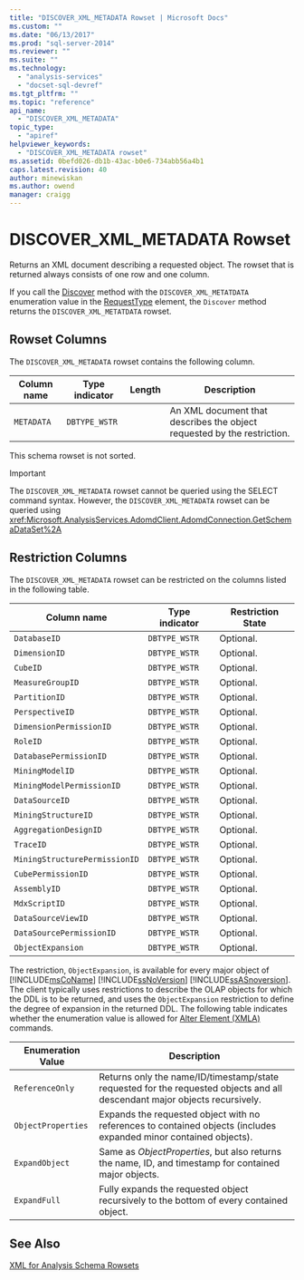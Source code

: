 ```yaml
---
title: "DISCOVER_XML_METADATA Rowset | Microsoft Docs"
ms.custom: ""
ms.date: "06/13/2017"
ms.prod: "sql-server-2014"
ms.reviewer: ""
ms.suite: ""
ms.technology: 
  - "analysis-services"
  - "docset-sql-devref"
ms.tgt_pltfrm: ""
ms.topic: "reference"
api_name: 
  - "DISCOVER_XML_METADATA"
topic_type: 
  - "apiref"
helpviewer_keywords: 
  - "DISCOVER_XML_METADATA rowset"
ms.assetid: 0befd026-db1b-43ac-b0e6-734abb56a4b1
caps.latest.revision: 40
author: minewiskan
ms.author: owend
manager: craigg
---
```

# DISCOVER_XML_METADATA Rowset
  Returns an XML document describing a requested object. The rowset that is returned always consists of one row and one column.  
  
 If you call the [Discover](../../xmla/xml-elements-methods-discover.md) method with the `DISCOVER_XML_METATDATA` enumeration value in the [RequestType](../../xmla/xml-elements-properties/type-element-xmla.md) element, the `Discover` method returns the `DISCOVER_XML_METATDATA` rowset.  
  
## Rowset Columns  
 The `DISCOVER_XML_METADATA` rowset contains the following column.  
  
|Column name|Type indicator|Length|Description|  
|-----------------|--------------------|------------|-----------------|  
|`METADATA`|`DBTYPE_WSTR`||An XML document that describes the object requested by the restriction.|  
  
 This schema rowset is not sorted.  
  
> [!IMPORTANT]  
>  The `DISCOVER_XML_METADATA` rowset cannot be queried using the SELECT command syntax. However, the `DISCOVER_XML_METADATA` rowset can be queried using <xref:Microsoft.AnalysisServices.AdomdClient.AdomdConnection.GetSchemaDataSet%2A>  
  
## Restriction Columns  
 The `DISCOVER_XML_METADATA` rowset can be restricted on the columns listed in the following table.  
  
|Column name|Type indicator|Restriction State|  
|-----------------|--------------------|-----------------------|  
|`DatabaseID`|`DBTYPE_WSTR`|Optional.|  
|`DimensionID`|`DBTYPE_WSTR`|Optional.|  
|`CubeID`|`DBTYPE_WSTR`|Optional.|  
|`MeasureGroupID`|`DBTYPE_WSTR`|Optional.|  
|`PartitionID`|`DBTYPE_WSTR`|Optional.|  
|`PerspectiveID`|`DBTYPE_WSTR`|Optional.|  
|`DimensionPermissionID`|`DBTYPE_WSTR`|Optional.|  
|`RoleID`|`DBTYPE_WSTR`|Optional.|  
|`DatabasePermissionID`|`DBTYPE_WSTR`|Optional.|  
|`MiningModelID`|`DBTYPE_WSTR`|Optional.|  
|`MiningModelPermissionID`|`DBTYPE_WSTR`|Optional.|  
|`DataSourceID`|`DBTYPE_WSTR`|Optional.|  
|`MiningStructureID`|`DBTYPE_WSTR`|Optional.|  
|`AggregationDesignID`|`DBTYPE_WSTR`|Optional.|  
|`TraceID`|`DBTYPE_WSTR`|Optional.|  
|`MiningStructurePermissionID`|`DBTYPE_WSTR`|Optional.|  
|`CubePermissionID`|`DBTYPE_WSTR`|Optional.|  
|`AssemblyID`|`DBTYPE_WSTR`|Optional.|  
|`MdxScriptID`|`DBTYPE_WSTR`|Optional.|  
|`DataSourceViewID`|`DBTYPE_WSTR`|Optional.|  
|`DataSourcePermissionID`|`DBTYPE_WSTR`|Optional.|  
|`ObjectExpansion`|`DBTYPE_WSTR`|Optional.|  
  
 The restriction, `ObjectExpansion`, is available for every major object of [!INCLUDE[msCoName](../../../includes/msconame-md.md)] [!INCLUDE[ssNoVersion](../../../includes/ssnoversion-md.md)] [!INCLUDE[ssASnoversion](../../../includes/ssasnoversion-md.md)]. The client typically uses restrictions to describe the OLAP objects for which the DDL is to be returned, and uses the `ObjectExpansion` restriction to define the degree of expansion in the returned DDL. The following table indicates whether the enumeration value is allowed for [Alter Element &#40;XMLA&#41;](../../xmla/xml-elements-commands/alter-element-xmla.md) commands.  
  
|Enumeration Value|Description|  
|-----------------------|-----------------|  
|`ReferenceOnly`|Returns only the name/ID/timestamp/state requested for the requested objects and all descendant major objects recursively.|  
|`ObjectProperties`|Expands the requested object with no references to contained objects (includes expanded minor contained objects).|  
|`ExpandObject`|Same as *ObjectProperties*, but also returns the name, ID, and timestamp for contained major objects.|  
|`ExpandFull`|Fully expands the requested object recursively to the bottom of every contained object.|  
  
## See Also  
 [XML for Analysis Schema Rowsets](xml-for-analysis-schema-rowsets.md)  
  
  
